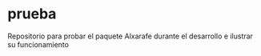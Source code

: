 # prueba
Repositorio para probar el paquete Alxarafe durante el desarrollo e ilustrar su funcionamiento
